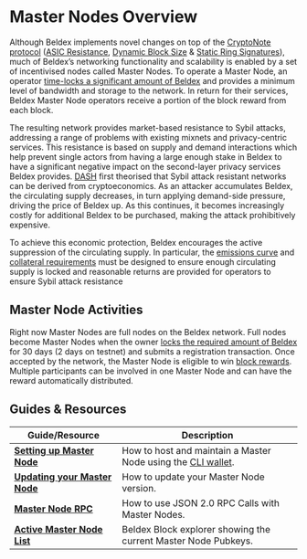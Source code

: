 
# Master Nodes Overview

Although Beldex implements novel changes on top of the [CryptoNote protocol](../Advanced/CryptoNoteElements.md) ([ASIC Resistance](../MasterNodes/Mining/ASICResistance.md), [Dynamic Block Size](../Advanced/DynamicBlockSize.md) & [Static Ring Signatures](/Advanced/CryptoNoteElements/#ring-signatures)), much of Beldex’s networking functionality and scalability is enabled by a set of incentivised nodes called Master Nodes.  To operate a Master Node, an operator [time-locks a significant amount of Beldex](../MasterNodes/StakingRequirement.md) and provides a minimum level of bandwidth and storage to the network. In return for their services, Beldex Master Node operators receive a portion of the block reward from each block.

The resulting network provides market-based resistance to Sybil attacks, addressing a range of problems with existing mixnets and privacy-centric services. This resistance is based on supply and demand interactions which help prevent single actors from having a large enough stake in Beldex to have a significant negative impact on the second-layer privacy services Beldex provides. [DASH](https://github.com/dashpay/dash/wiki/Whitepaper) first theorised that Sybil attack resistant networks can be derived from cryptoeconomics. As an attacker accumulates Beldex, the  circulating supply decreases, in turn applying demand-side pressure, driving the price of Beldex up. As this continues, it
becomes increasingly costly for additional Beldex to be purchased, making the attack prohibitively expensive.

To achieve this economic protection, Beldex encourages the active suppression of the circulating supply. In particular, the [emissions curve](../Advanced/Cryptoeconomics.md) and [collateral requirements](../MasterNodes/StakingRequirement.md) must be designed to ensure enough circulating supply is locked and reasonable returns are provided for operators to ensure Sybil attack resistance

## Master Node Activities

Right now Master Nodes are full nodes on the Beldex network. Full nodes become Master Nodes when the owner [locks the required amount of Beldex](../MasterNodes/StakingRequirement.md) for 30 days (2 days on testnet) and submits a registration transaction. Once accepted by the network, the Master Node is eligible to win [block rewards](../Advanced/Cryptoeconomics.md). Multiple participants can be involved in one Master Node and can have the reward automatically distributed.

## Guides & Resources

| **Guide/Resource**                                                                                                       	| **Description**                                                                                                                                   	|
|--------------------------------------------------------------------------------------------------------------------------	|---------------------------------------------------------------------------------------------------------------------------------------------------	| 
| **[Setting up Master Node](../MasterNodes/MNFullGuide.md)**                                                            	| How to host and maintain a Master Node using the [CLI wallet](/Wallets/WalletsOverview/#command-line-interface-wallet-cli). |
| **[Updating your Master Node](../MasterNodes/UpdateGuide.md)**                                                          | How to update your Master Node version.|
| **[Master Node RPC](../Developer/MNRPCGuide.md)**                                                                       	| How to use JSON 2.0 RPC Calls with Master Nodes.                                                                                                 	|
| **[Active Master Node List](http://explorer.beldexcoin.com)**                                                               	| Beldex Block explorer showing the current Master Node Pubkeys.                                                                                   